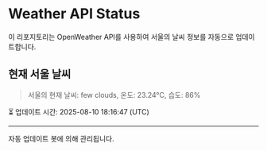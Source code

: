 
# Weather API Status

이 리포지토리는 OpenWeather API를 사용하여 서울의 날씨 정보를 자동으로 업데이트합니다.

## 현재 서울 날씨
> 서울의 현재 날씨: few clouds, 온도: 23.24°C, 습도: 86%

⏳ 업데이트 시간: 2025-08-10 18:16:47 (UTC)

---
자동 업데이트 봇에 의해 관리됩니다.
